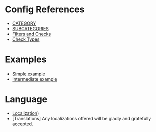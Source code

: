 
# Config References

* [CATEGORY](https://github.com/linuxgurugamer/FilterExtension/wiki/10-Config_References-CATEGORY)
* [SUBCATEGORIES](https://github.com/linuxgurugamer/FilterExtension/wiki/12-Config_References-Subcategories)
* [Filters and Checks](https://github.com/linuxgurugamer/FilterExtension/wiki/14-Config_References-Filters-and-Checks)
* [Check Types](https://github.com/linuxgurugamer/FilterExtension/wiki/16-Config_References-Check-Types)  

# Examples

* [Simple example](https://github.com/linuxgurugamer/FilterExtension/wiki/20-Example-Simple(Squad-wings))
* [Intermediate example](https://github.com/linuxgurugamer/FilterExtension/wiki/22-Example-Intermediate(some-optional-values))

# Language

* [Localization](https://github.com/linuxgurugamer/FilterExtension/wiki/Localization))
* [Translations] Any localizations offered will be gladly and gratefully accepted.
